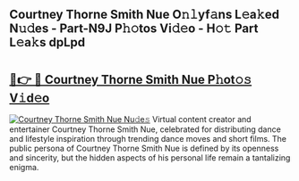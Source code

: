 ## Courtney Thorne Smith Nue O𝚗𝚕yf𝚊ns L𝚎a𝚔ed N𝚞𝚍es - Part-N9J P𝚑𝚘tos Vi𝚍𝚎o - H𝚘𝚝 Part L𝚎a𝚔s dpLpd

# <h2><a href="http://kfahbn.oniu.top/?m=Courtney+Thorne+Smith+Nue">🔗👉 🔴 Courtney Thorne Smith Nue P𝚑ot𝚘𝚜 V𝚒d𝚎o</a></h2>

[![Courtney Thorne Smith Nue Nu𝚍e𝚜](https://i.imgur.com/0qMVB7G.gif)](http://kfahbn.oniu.top/?m=Courtney+Thorne+Smith+Nue)
Virtual content creator and entertainer Courtney Thorne Smith Nue, celebrated for distributing dance and lifestyle inspiration through trending dance moves and short films. The public persona of Courtney Thorne Smith Nue is defined by its openness and sincerity, but the hidden aspects of his personal life remain a tantalizing enigma.  
